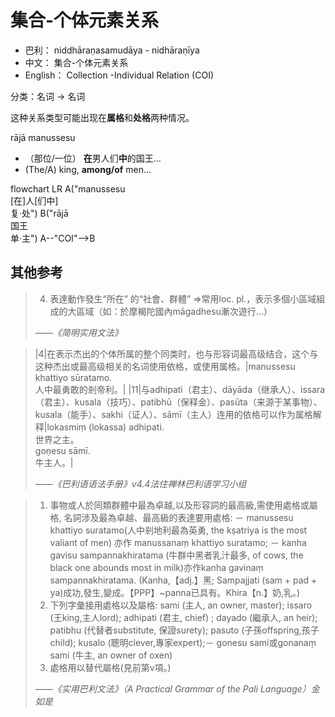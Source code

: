 # 集合-个体元素关系

* 巴利： niddhāraṇasamudāya - nidhāraṇīya
* 中文： 集合-个体元素关系
* English： Collection -Individual Relation (COI)

分类：名词 → 名词

这种关系类型可能出现在**属格**和**处格**两种情况。

rājā manussesu
- （那位/一位） **在**男人们**中**的国王...
- (The/A) king, **among/of** men...
<div class="mermaid">
flowchart LR
A("manussesu<br>[在]人[们中]<br>复·处")
B("rājā<br>国王<br>单·主")
A--"COI"-->B
</div>

## 其他参考

>4. 表達動作發生“所在” 的“社會、群體” =>常用loc. pl.，表示多個小區域組成的大區域（如：於摩楬陀國內māgadhesu漸次遊行…）
>
>*——《简明实用文法》*

>|4|在表示杰出的个体所属的整个同类时，也与形容词最高级结合，这个与这种杰出或最高级相关的名词使用依格，或使用属格。|manussesu khattiyo sūratamo.<br>人中最勇敢的剎帝利。|
>|11|与adhipati（君主）、dāyāda（继承人）、issara（君主）、kusala（技巧）、patibhū（保释金）、pasūta（来源于某事物）、kusala（能手）、sakhi（证人）、sāmī（主人）连用的依格可以作为属格解释|lokasmiṃ (lokassa) adhipati. <br>世界之主。<br>goṇesu sāmī.<br>牛主人。|
>
>*——《巴利语语法手册》v4.4法住禅林巴利语学习小组*


>1. 事物或人於同類群體中最為卓越,以及形容詞的最高級,需使用處格或屬格, 名詞涉及最為卓越、最高級的表達要用處格: － manussesu khattiyo suratamo(人中剎地利最為英勇, the kṣatriya is the most valiant of men) 亦作 manussanaṃ khattiyo suratamo; － kanha gavisu sampannakhiratama (牛群中黑者乳汁最多, of cows, the black one abounds most in milk)亦作kanha gavinaṃ sampannakhiratama. (Kanha,【adj.】黑; Sampajjati (sam + pad + ya)成功,發生,變成。【PPP】~panna已具有。Khira【n.】奶,乳。)
>1. 下列字彙接用處格以及屬格: sami (主人, an owner, master); issaro (王king,主人lord); adhipati (君主, chief) ; dayado (繼承人, an heir); patibhu (代替者substitute, 保證surety); pasuto (子孫offspring,孩子child); kusalo (聰明clever,專家expert);－ gonesu sami或gonanaṃ sami (牛主, an owner of oxen)
>15. 處格用以替代屬格(見前第v項。) 
>
>*——《实用巴利文法》（A Practical Grammar of the Pali Language）金如是*